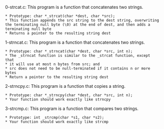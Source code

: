 0-strcat.c: This program is a function that concatenates two strings.

	* Prototype: char *_strcat(char *dest, char *src);
	* This function appends the src string to the dest string, overwriting the terminating null byte (\0) at the end of dest, and then adds a terminating null byte
	* Returns a pointer to the resulting string dest

1-strncat.c: This program is a function that concatenates two strings.

	* Prototype: char *_strncat(char *dest, char *src, int n);
	* The _strncat function is similar to the _strcat function, except that
	* it will use at most n bytes from src; and
	* src does not need to be null-terminated if it contains n or more bytes
	* Return a pointer to the resulting string dest

2-strncpy.c: This program is a function that copies a string.

	* Prototype: char *_strncpy(char *dest, char *src, int n);
	* Your function should work exactly like strncpy

3-strcmp.c: This program is a function that compares two strings.

	* Prototype: int _strcmp(char *s1, char *s2);
	* Your function should work exactly like strcmp
